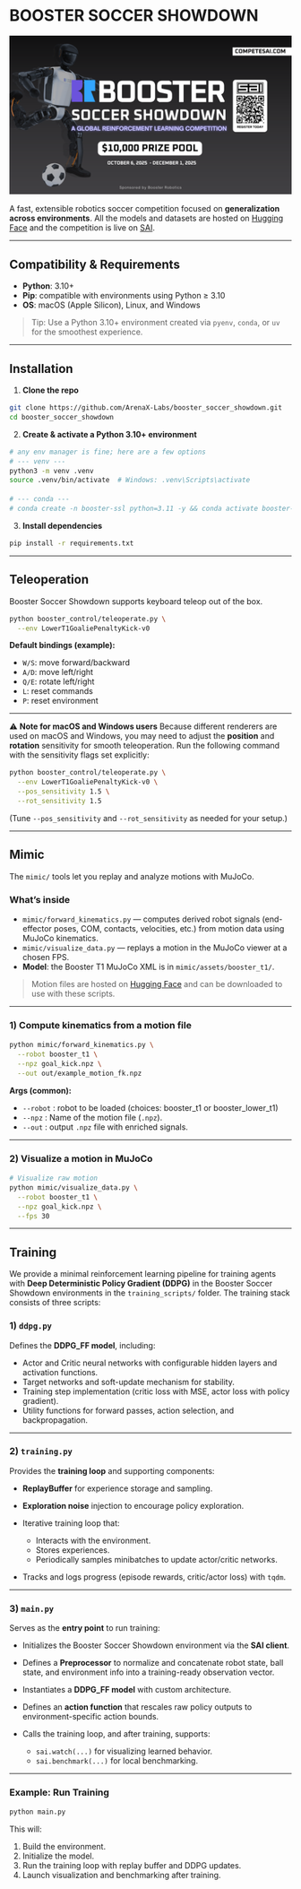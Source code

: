 # BOOSTER SOCCER SHOWDOWN

![Booster Soccer Showdown Banner](resources/comp.png)  

A fast, extensible robotics soccer competition focused on **generalization across environments**. All the models and datasets are hosted on [Hugging Face](https://huggingface.co/SaiResearch) and the competition is live on [SAI](https://competesai.com/competitions/cmp_xnSCxcJXQclQ).

---

## Compatibility & Requirements

* **Python**: 3.10+
* **Pip**: compatible with environments using Python ≥ 3.10
* **OS**: macOS (Apple Silicon), Linux, and Windows

> Tip: Use a Python 3.10+ environment created via `pyenv`, `conda`, or `uv` for the smoothest experience.

---

## Installation

1. **Clone the repo**

```bash
git clone https://github.com/ArenaX-Labs/booster_soccer_showdown.git
cd booster_soccer_showdown
```

2. **Create & activate a Python 3.10+ environment**

```bash
# any env manager is fine; here are a few options
# --- venv ---
python3 -m venv .venv
source .venv/bin/activate  # Windows: .venv\Scripts\activate

# --- conda ---
# conda create -n booster-ssl python=3.11 -y && conda activate booster-ssl
```

3. **Install dependencies**

```bash
pip install -r requirements.txt
```

---

## Teleoperation

Booster Soccer Showdown supports keyboard teleop out of the box.

```bash
python booster_control/teleoperate.py \
  --env LowerT1GoaliePenaltyKick-v0 
```

**Default bindings (example):**

* `W/S`: move forward/backward
* `A/D`: move left/right
* `Q/E`: rotate left/right
* `L`: reset commands
* `P`: reset environment

---

⚠️ **Note for macOS and Windows users**
Because different renderers are used on macOS and Windows, you may need to adjust the **position** and **rotation** sensitivity for smooth teleoperation.
Run the following command with the sensitivity flags set explicitly:

```bash
python booster_control/teleoperate.py \
  --env LowerT1GoaliePenaltyKick-v0 \
  --pos_sensitivity 1.5 \
  --rot_sensitivity 1.5
```

(Tune `--pos_sensitivity` and `--rot_sensitivity` as needed for your setup.)

---

## Mimic

The `mimic/` tools let you replay and analyze motions with MuJoCo.

### What’s inside

* `mimic/forward_kinematics.py` — computes derived robot signals (end-effector poses, COM, contacts, velocities, etc.) from motion data using MuJoCo kinematics.
* `mimic/visualize_data.py` — replays a motion in the MuJoCo viewer at a chosen FPS.
* **Model**: the Booster T1 MuJoCo XML is in `mimic/assets/booster_t1/`.

> Motion files are hosted on [Hugging Face](https://huggingface.co/datasets/SaiResearch/booster_dataset) and can be downloaded to use with these scripts. 

---

### 1) Compute kinematics from a motion file

```bash
python mimic/forward_kinematics.py \
  --robot booster_t1 \
  --npz goal_kick.npz \
  --out out/example_motion_fk.npz
```

**Args (common):**

* `--robot` : robot to be loaded (choices: booster_t1 or booster_lower_t1)
* `--npz` : Name of the motion file (`.npz`).
* `--out` : output `.npz` file with enriched signals.

---

### 2) Visualize a motion in MuJoCo

```bash
# Visualize raw motion
python mimic/visualize_data.py \
  --robot booster_t1 \
  --npz goal_kick.npz \
  --fps 30
```
---

## Training

We provide a minimal reinforcement learning pipeline for training agents with **Deep Deterministic Policy Gradient (DDPG)** in the Booster Soccer Showdown environments in the `training_scripts/` folder. The training stack consists of three scripts:

### 1) `ddpg.py`

Defines the **DDPG_FF model**, including:

* Actor and Critic neural networks with configurable hidden layers and activation functions.
* Target networks and soft-update mechanism for stability.
* Training step implementation (critic loss with MSE, actor loss with policy gradient).
* Utility functions for forward passes, action selection, and backpropagation.

---

### 2) `training.py`

Provides the **training loop** and supporting components:

* **ReplayBuffer** for experience storage and sampling.
* **Exploration noise** injection to encourage policy exploration.
* Iterative training loop that:

  * Interacts with the environment.
  * Stores experiences.
  * Periodically samples minibatches to update actor/critic networks.
* Tracks and logs progress (episode rewards, critic/actor loss) with `tqdm`.

---

### 3) `main.py`

Serves as the **entry point** to run training:

* Initializes the Booster Soccer Showdown environment via the **SAI client**.
* Defines a **Preprocessor** to normalize and concatenate robot state, ball state, and environment info into a training-ready observation vector.
* Instantiates a **DDPG_FF model** with custom architecture.
* Defines an **action function** that rescales raw policy outputs to environment-specific action bounds.
* Calls the training loop, and after training, supports:

  * `sai.watch(...)` for visualizing learned behavior.
  * `sai.benchmark(...)` for local benchmarking.

---

### Example: Run Training

```bash
python main.py
```

This will:

1. Build the environment.
2. Initialize the model.
3. Run the training loop with replay buffer and DDPG updates.
4. Launch visualization and benchmarking after training.


